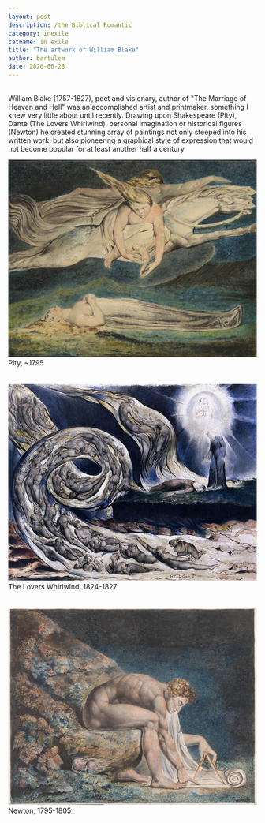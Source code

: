 ```yaml
---
layout: post
description: /the Biblical Romantic
category: inexile
catname: in exile
title: "The artwork of William Blake"
author: bartulem
date: 2020-06-28
---
```

<br/>
William Blake (1757-1827), poet and visionary, author of "The Marriage of Heaven and Hell" was an accomplished artist and printmaker, something I knew very little about until recently. Drawing upon Shakespeare (Pity), Dante (The Lovers Whirlwind), personal imagination or historical figures (Newton) he created stunning array of paintings not only steeped into his written work, but also pioneering a graphical style of expression that would not become popular for at least another half a century.

<p class="text-center">
  <img class="img-custom" alt="blake1" src="/img/blake1.png" height="400" width="700"/>
  <br/>
  <caption align="bottom">Pity, ~1795</caption>
  <br/>
  <br/>
  <br/>
  <img class="img-custon" alt="blake2" src="/img/blake2.png" height="400" width="700"/>
  <br/>
  <caption align="bottom">The Lovers Whirlwind, 1824-1827</caption>
  <br/>
  <br/>
  <br/>
  <img class="img-custom" alt="blake3" src="/img/blake3.png" height="400" width="700"/>
  <br/>
  <caption align="bottom">Newton, 1795-1805</caption>
</p>

